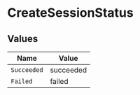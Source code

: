 # CreateSessionStatus


## Values

| Name        | Value       |
| ----------- | ----------- |
| `Succeeded` | succeeded   |
| `Failed`    | failed      |
